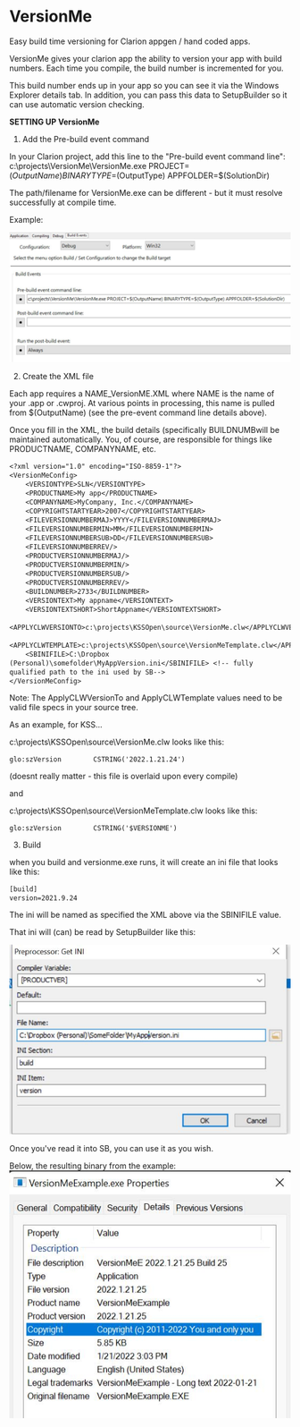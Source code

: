 # VersionMe
Easy build time versioning for Clarion appgen / hand coded apps.

VersionMe gives your clarion app the ability to version your app with build numbers. Each time you compile, the build number is incremented for you. 

This build number ends up in your app so you can see it via the Windows Explorer details tab. In addition, you can pass this data to SetupBuilder so it can use automatic version checking. 


**SETTING UP VersionMe** 

1) Add the Pre-build event command

In your Clarion project, add this line to the "Pre-build event command line":
c:\projects\VersionMe\VersionMe.exe PROJECT=$(OutputName) BINARYTYPE=$(OutputType) APPFOLDER=$(SolutionDir) 

The path/filename for VersionMe.exe can be different - but it must resolve successfully at compile time. 

Example:

![VersionME Clarion project properties](https://github.com/mriffey/VersionMe/blob/master/VersionMeProjectDetails.jpg?raw=true)


2) Create the XML file

Each app requires a NAME_VersionME.XML where NAME is the name of your .app or .cwproj. At various points in processing, this name is pulled from $(OutputName) (see the pre-event command line details above). 

Once you fill in the XML, the build details (specifically BUILDNUMBwill be maintained automatically. You, of course, are responsible for things like PRODUCTNAME, COMPANYNAME, etc. 

```
<?xml version="1.0" encoding="ISO-8859-1"?>
<VersionMeConfig>
    <VERSIONTYPE>SLN</VERSIONTYPE>
    <PRODUCTNAME>My app</PRODUCTNAME>
    <COMPANYNAME>MyCompany, Inc.</COMPANYNAME>
    <COPYRIGHTSTARTYEAR>2007</COPYRIGHTSTARTYEAR>
    <FILEVERSIONNUMBERMAJ>YYYY</FILEVERSIONNUMBERMAJ>
    <FILEVERSIONNUMBERMIN>MM</FILEVERSIONNUMBERMIN>
    <FILEVERSIONNUMBERSUB>DD</FILEVERSIONNUMBERSUB>
    <FILEVERSIONNUMBERREV/>
    <PRODUCTVERSIONNUMBERMAJ/>
    <PRODUCTVERSIONNUMBERMIN/>
    <PRODUCTVERSIONNUMBERSUB/>
    <PRODUCTVERSIONNUMBERREV/>
    <BUILDNUMBER>2733</BUILDNUMBER>
    <VERSIONTEXT>My appname</VERSIONTEXT>
    <VERSIONTEXTSHORT>ShortAppname</VERSIONTEXTSHORT>
    <APPLYCLWVERSIONTO>c:\projects\KSSOpen\source\VersionMe.clw</APPLYCLWVERSIONTO>
    <APPLYCLWTEMPLATE>c:\projects\KSSOpen\source\VersionMeTemplate.clw</APPLYCLWTEMPLATE>
    <SBINIFILE>C:\Dropbox (Personal)\somefolder\MyAppVersion.ini</SBINIFILE> <!-- fully qualified path to the ini used by SB-->
</VersionMeConfig>
```

Note: The ApplyCLWVersionTo and ApplyCLWTemplate values need to be valid file specs in your source tree. 

As an example, for KSS...

c:\projects\KSSOpen\source\VersionMe.clw looks like this:
```
glo:szVersion        CSTRING('2022.1.21.24')
```
(doesnt really matter - this file is overlaid upon every compile)

and 

c:\projects\KSSOpen\source\VersionMeTemplate.clw looks like this:
```
glo:szVersion        CSTRING('$VERSIONME')
```

3) Build

when you build and versionme.exe runs, it will create an ini file that looks like this: 

```
[build]
version=2021.9.24
```

The ini will be named as specified the XML above via the SBINIFILE value. 

That ini will (can) be read by SetupBuilder like this:

![VersionME SetupBuilder ini code](https://github.com/mriffey/VersionMe/blob/master/VersionMeSetupBuilderIniSetup.jpg?raw=true)

Once you've read it into SB, you can use it as you wish. 


Below, the resulting binary from the example: 
![The resulting binary](https://github.com/mriffey/VersionMe/blob/master/VersionMeVersioningWorked.jpg?raw=true)

